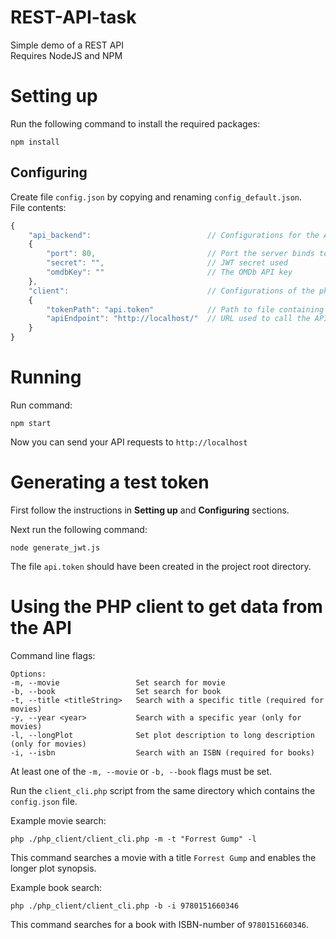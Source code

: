 # REST-API-task
Simple demo of a REST API  
Requires NodeJS and NPM

# Setting up
Run the following command to install the required packages:
```
npm install
```

## Configuring
Create file `config.json` by copying and renaming `config_default.json`.  
File contents:
```js
{
    "api_backend":                          // Configurations for the API backend server
    {
        "port": 80,                         // Port the server binds to
        "secret": "",                       // JWT secret used
        "omdbKey": ""                       // The OMDb API key
    },
    "client":                               // Configurations of the php client which calls the API
    {
        "tokenPath": "api.token"            // Path to file containing the token string. Relative paths are relative to current working directory.
        "apiEndpoint": "http://localhost/"  // URL used to call the API. Note: Only affects the address used by the client; has no effect on the API server.
    }
}
```

# Running
Run command:
```
npm start
```

Now you can send your API requests to `http://localhost`

# Generating a test token
First follow the instructions in **Setting up** and **Configuring** sections.  

Next run the following command:
```
node generate_jwt.js
```

The file `api.token` should have been created in the project root directory.

# Using the PHP client to get data from the API
Command line flags:  
```
Options:
-m, --movie					Set search for movie
-b, --book					Set search for book
-t, --title <titleString> 	Search with a specific title (required for movies)
-y, --year <year>			Search with a specific year (only for movies)
-l, --longPlot				Set plot description to long description (only for movies)
-i, --isbn					Search with an ISBN (required for books)
```

At least one of the `-m, --movie` or `-b, --book` flags must be set.

Run the `client_cli.php` script from the same directory which contains the `config.json` file.

Example movie search:
```
php ./php_client/client_cli.php -m -t "Forrest Gump" -l
```
This command searches a movie with a title `Forrest Gump` and enables the longer plot synopsis.

Example book search:
```
php ./php_client/client_cli.php -b -i 9780151660346
```
This command searches for a book with ISBN-number of `9780151660346`.